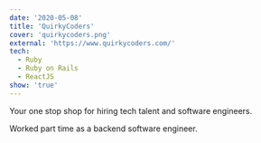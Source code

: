 ```yaml
---
date: '2020-05-08'
title: 'QuirkyCoders'
cover: 'quirkycoders.png'
external: 'https://www.quirkycoders.com/'
tech:
  - Ruby
  - Ruby on Rails
  - ReactJS
show: 'true'
---
```


Your one stop shop for hiring tech talent and software engineers.

Worked part time as a backend software engineer.
